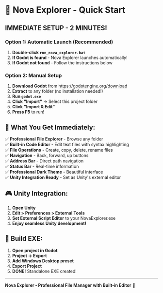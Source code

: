 # 🚀 Nova Explorer - Quick Start

## **IMMEDIATE SETUP - 2 MINUTES!**

### **Option 1: Automatic Launch (Recommended)**
1. **Double-click `run_nova_explorer.bat`**
2. **If Godot is found** - Nova Explorer launches automatically!
3. **If Godot not found** - Follow the instructions below

### **Option 2: Manual Setup**
1. **Download Godot** from https://godotengine.org/download
2. **Extract** to any folder (no installation needed!)
3. **Run `godot.exe`**
4. **Click "Import"** → Select this project folder
5. **Click "Import & Edit"**
6. **Press F5** to run!

## 🎯 **What You Get Immediately:**

✅ **Professional File Explorer** - Browse any folder  
✅ **Built-in Code Editor** - Edit text files with syntax highlighting  
✅ **File Operations** - Create, copy, delete, rename files  
✅ **Navigation** - Back, forward, up buttons  
✅ **Address Bar** - Direct path navigation  
✅ **Status Bar** - Real-time information  
✅ **Professional Dark Theme** - Beautiful interface  
✅ **Unity Integration Ready** - Set as Unity's external editor  

## 🎮 **Unity Integration:**

1. **Open Unity**
2. **Edit > Preferences > External Tools**
3. **Set External Script Editor** to your NovaExplorer.exe
4. **Enjoy seamless Unity development!**

## 🚀 **Build EXE:**

1. **Open project in Godot**
2. **Project → Export**
3. **Add Windows Desktop preset**
4. **Export Project**
5. **DONE!** Standalone EXE created!

---

**Nova Explorer - Professional File Manager with Built-in Editor** 🚀
